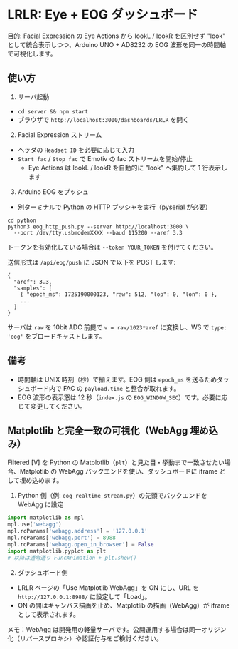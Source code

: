 # LRLR: Eye + EOG ダッシュボード

目的: Facial Expression の Eye Actions から lookL / lookR を区別せず "look" として統合表示しつつ、Arduino UNO + AD8232 の EOG 波形を同一の時間軸で可視化します。

## 使い方

1) サーバ起動
- `cd server && npm start`
- ブラウザで `http://localhost:3000/dashboards/LRLR` を開く

2) Facial Expression ストリーム
- ヘッダの `Headset ID` を必要に応じて入力
- `Start fac` / `Stop fac` で Emotiv の fac ストリームを開始/停止
  - Eye Actions は lookL / lookR を自動的に "look" へ集約して 1 行表示します

3) Arduino EOG をプッシュ
- 別ターミナルで Python の HTTP プッシャを実行（pyserial が必要）

```
cd python
python3 eog_http_push.py --server http://localhost:3000 \
  --port /dev/tty.usbmodemXXXX --baud 115200 --aref 3.3
```

トークンを有効化している場合は `--token YOUR_TOKEN` を付けてください。

送信形式は `/api/eog/push` に JSON で以下を POST します:

```
{
  "aref": 3.3,
  "samples": [
    { "epoch_ms": 1725190000123, "raw": 512, "lop": 0, "lon": 0 },
    ...
  ]
}
```

サーバは `raw` を 10bit ADC 前提で `v = raw/1023*aref` に変換し、WS で `type: 'eog'` をブロードキャストします。

## 備考

- 時間軸は UNIX 時刻（秒）で揃えます。EOG 側は `epoch_ms` を送るためダッシュボード内で FAC の `payload.time` と整合が取れます。
- EOG 波形の表示窓は 12 秒（`index.js` の `EOG_WINDOW_SEC`）です。必要に応じて変更してください。

## Matplotlib と完全一致の可視化（WebAgg 埋め込み）

Filtered [V] を Python の Matplotlib（`plt`）と見た目・挙動まで一致させたい場合、Matplotlib の WebAgg バックエンドを使い、ダッシュボードに iframe として埋め込めます。

1) Python 側（例: `eog_realtime_stream.py`）の先頭でバックエンドを WebAgg に設定

```python
import matplotlib as mpl
mpl.use('webagg')
mpl.rcParams['webagg.address'] = '127.0.0.1'
mpl.rcParams['webagg.port'] = 8988
mpl.rcParams['webagg.open_in_browser'] = False
import matplotlib.pyplot as plt
# 以降は通常通り FuncAnimation + plt.show()
```

2) ダッシュボード側

- LRLR ページの「Use Matplotlib WebAgg」を ON にし、URL を `http://127.0.0.1:8988/` に設定して「Load」。
- ON の間はキャンバス描画を止め、Matplotlib の描画（WebAgg）が iframe として表示されます。

メモ：WebAgg は開発用の軽量サーバです。公開運用する場合は同一オリジン化（リバースプロキシ）や認証付与をご検討ください。
